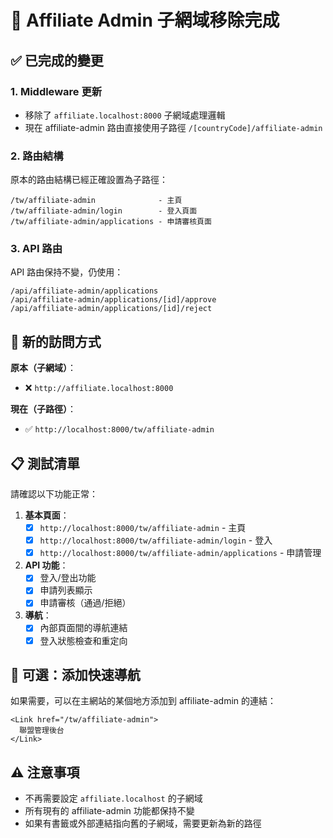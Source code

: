 # 🔄 Affiliate Admin 子網域移除完成

## ✅ 已完成的變更

### 1. **Middleware 更新**
- 移除了 `affiliate.localhost:8000` 子網域處理邏輯
- 現在 affiliate-admin 路由直接使用子路徑 `/[countryCode]/affiliate-admin`

### 2. **路由結構**
原本的路由結構已經正確設置為子路徑：
```
/tw/affiliate-admin              - 主頁
/tw/affiliate-admin/login        - 登入頁面
/tw/affiliate-admin/applications - 申請審核頁面
```

### 3. **API 路由**
API 路由保持不變，仍使用：
```
/api/affiliate-admin/applications
/api/affiliate-admin/applications/[id]/approve
/api/affiliate-admin/applications/[id]/reject
```

## 🎯 **新的訪問方式**

**原本（子網域）**：
- ❌ `http://affiliate.localhost:8000`

**現在（子路徑）**：
- ✅ `http://localhost:8000/tw/affiliate-admin`

## 📋 **測試清單**

請確認以下功能正常：

1. **基本頁面**：
   - [x] `http://localhost:8000/tw/affiliate-admin` - 主頁
   - [x] `http://localhost:8000/tw/affiliate-admin/login` - 登入
   - [x] `http://localhost:8000/tw/affiliate-admin/applications` - 申請管理

2. **API 功能**：
   - [x] 登入/登出功能
   - [x] 申請列表顯示
   - [x] 申請審核（通過/拒絕）

3. **導航**：
   - [x] 內部頁面間的導航連結
   - [x] 登入狀態檢查和重定向

## 🔗 **可選：添加快速導航**

如果需要，可以在主網站的某個地方添加到 affiliate-admin 的連結：

```tsx
<Link href="/tw/affiliate-admin">
  聯盟管理後台
</Link>
```

## ⚠️ **注意事項**

- 不再需要設定 `affiliate.localhost` 的子網域
- 所有現有的 affiliate-admin 功能都保持不變
- 如果有書籤或外部連結指向舊的子網域，需要更新為新的路徑
